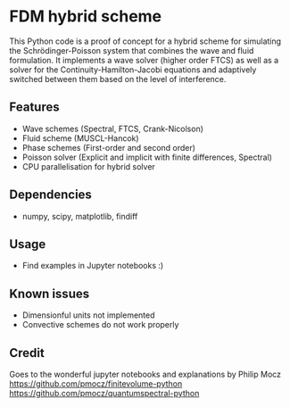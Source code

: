 # FDM hybrid scheme
This Python code is a proof of concept for a hybrid scheme for simulating the Schrödinger-Poisson system that combines the wave and fluid formulation. 
It implements a wave solver (higher order FTCS) as well as a solver for the Continuity-Hamilton-Jacobi equations and adaptively switched between them based on the level of interference.

## Features
- Wave schemes (Spectral, FTCS, Crank-Nicolson)
- Fluid scheme (MUSCL-Hancok)
- Phase schemes (First-order and second order)
- Poisson solver (Explicit and implicit with finite differences, Spectral)
- CPU parallelisation for hybrid solver

## Dependencies
- numpy, scipy, matplotlib, findiff

## Usage
 - Find examples in Jupyter notebooks :)

## Known issues
 - Dimensionful units not implemented
 - Convective schemes do not work properly
 
## Credit
Goes to the wonderful jupyter notebooks and explanations by Philip Mocz
https://github.com/pmocz/finitevolume-python
https://github.com/pmocz/quantumspectral-python
